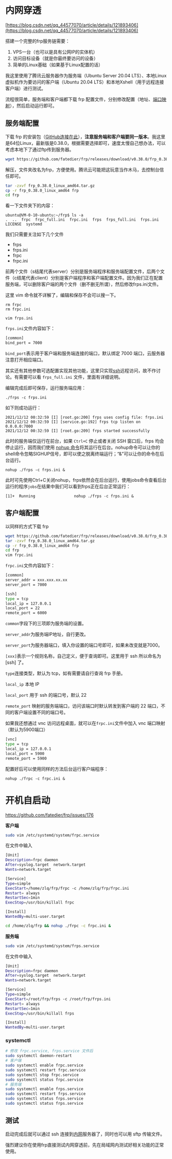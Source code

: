 # 内网穿透

[https://blog.csdn.net/qq_44577070/article/details/121893406](https://blog.csdn.net/qq_44577070/article/details/121893406)

搭建一个完整的frp服务链需要：

1. VPS一台（也可以是具有公网IP的实体机）
2. 访问目标设备（就是你最终要访问的设备）
3. 简单的Linux基础（如果基于Linux配置的话）

我这里使用了腾讯云服务器作为服务端（Ubuntu Server 20.04 LTS）、本地Linux虚拟机作为要访问的客户端（Ubuntu 20.04 LTS）和本地Xshell（用于远程连接客户端）进行测试。

流程很简单，服务端和客户端都下载 frp 配置文件，分别修改配置（地址、[端口映射](https://so.csdn.net/so/search?q=%E7%AB%AF%E5%8F%A3%E6%98%A0%E5%B0%84&spm=1001.2101.3001.7020)），然后启动运行即可。

## 服务端配置

下载 frp 的安装包（[GitHub连接在此](https://github.com/fatedier/frp/releases)），**注意服务端和客户端要同一版本**。我这里是64位Linux，最新版是0.38.0，根据需要选择即可，速度太慢自己想办法，可以考虑本地下了通过ftp传到服务器。

```bash
wget https://github.com/fatedier/frp/releases/download/v0.38.0/frp_0.38.0_linux_amd64.tar.gz
```

解压，文件夹改名为frp，方便使用。腾讯云可能把这玩意当作木马，去控制台信任即可。

```bash
tar -zxvf frp_0.38.0_linux_amd64.tar.gz
cp -r frp_0.38.0_linux_amd64 frp
cd frp
```

看一下文件夹下的内容：

```
ubuntu@VM-0-10-ubuntu:~/frp$ ls -a
.  ..  frpc  frpc_full.ini  frpc.ini  frps  frps_full.ini  frps.ini  LICENSE  systemd

```

我们只需要关注如下几个文件

- frps
- frps.ini
- frpc
- frpc.ini

前两个文件（s结尾代表server）分别是服务端程序和服务端配置文件，后两个文件（c结尾代表client）分别是客户端程序和客户端配置文件。因为我们正在配置服务端，可以删除客户端的两个文件（删不删无所谓），然后修改frps.ini文件。

这里 vim 命令就不详解了，编辑和保存不会可以搜一下。

```
rm frpc
rm frpc.ini

vim frps.ini
```

`frps.ini`文件内容如下：

```bash
[common]
bind_port = 7000
```

`bind_port`表示用于客户端和服务端连接的端口，默认绑定 7000 端口，云服务器注意打开相应端口。

其实还有其他参数可选配置实现其他功能，这里只实现[ssh](https://so.csdn.net/so/search?q=ssh&spm=1001.2101.3001.7020)远程访问，故不作讨论。有需要可以看 `frps_full.ini` 文件，里面有详细说明。

编辑完成后即可保存，运行服务端应用：

```
./frps -c frps.ini
```

如下则成功运行：

```
2021/12/12 00:32:59 [I] [root.go:200] frps uses config file: frps.ini
2021/12/12 00:32:59 [I] [service.go:192] frps tcp listen on 0.0.0.0:7000
2021/12/12 00:32:59 [I] [root.go:209] frps started successfully
```

此时的服务端仅运行在前台，如果 `Ctrl+C` 停止或者关闭 SSH 窗口后，frps 均会停止运行，因而我们使用 [nohup 命令](https://www.runoob.com/linux/linux-comm-nohup.html)将其运行在后台。nohup命令可以让你的shell命令忽略SIGHUP信号，即可以使之脱离终端运行；“&”可以让你的命令在后台运行。

```
nohup ./frps -c frps.ini &

```

此时可先使用Ctrl+C关闭nohup，frps依然会在后台运行，使用jobs命令查看后台运行的程序`jobs`在结果中我们可以看到frps正在后台正常运行：

```
[1]+  Running                 nohup ./frps -c frps.ini &

```

## 客户端配置

以同样的方式下载 frp

```bash
wget https://github.com/fatedier/frp/releases/download/v0.38.0/frp_0.38.0_linux_amd64.tar.gz
tar -zxvf frp_0.38.0_linux_amd64.tar.gz
cp -r frp_0.38.0_linux_amd64 frp
cd frp
vim frpc.ini

```

`frpc.ini`文件内容如下：

```bash
[common]
server_addr = xxx.xxx.xx.xx
server_port = 7000

[ssh]
type = tcp
local_ip = 127.0.0.1
local_port = 22
remote_port = 6000

```

`common`字段下的三项即为服务端的设置。

`server_addr`为服务端IP地址，自行更改。

`server_port`为服务器端口，填入你设置的端口号即可，如果未改变就是7000。

`[xxx]`表示一个规则名称，自己定义，便于查询即可。这里用于 ssh 所以命名为 [ssh] 了。

`type`连接类型，默认为 tcp，如有需要请自行查询 frp 手册。

`local_ip` 本地 IP

`local_port` 用于 ssh 的端口号，默认 22

`remote_port` 映射的服务端端口，访问该端口时默认转发到客户端的 22 端口，不同的客户端设置不同的端口号。

如果我还想通过 vnc 访问远程桌面，就可以在`frpc.ini`文件中加入 vnc 端口映射（默认为5900端口）

```bash
[vnc]
type = tcp
local_ip = 127.0.0.1
local_port = 5900
remote_port = 5900
```

配置好后可以使用同样的方法后台运行客户端程序：

```
nohup ./frpc -c frpc.ini &
```

# 开机自启动

https://github.com/fatedier/frp/issues/176

**客户端**

```bash
sudo vim /etc/systemd/system/frpc.service
```

在文件中输入

```bash
[Unit]
Description=frpc daemon
After=syslog.target  network.target
Wants=network.target

[Service]
Type=simple
ExecStart=/home/zlq/frp/frpc -c /home/zlq/frp/frpc.ini
Restart= always
RestartSec=1min
ExecStop=/usr/bin/killall frpc

[Install]
WantedBy=multi-user.target
```

```bash
cd /home/zlq/frp && nohup ./frpc -c frpc.ini &
```

**服务端**

```bash
sudo vim /etc/systemd/system/frps.service
```

在文件中输入

```bash
[Unit]
Description=frpc daemon
After=syslog.target  network.target
Wants=network.target

[Service]
Type=simple
ExecStart=/root/frp/frps -c /root/frp/frps.ini
Restart= always
RestartSec=1min
ExecStop=/usr/bin/killall frps

[Install]
WantedBy=multi-user.target
```

### systemctl

```bash
# 修改 frpc.service, frps.service 文件后
sudo systemctl daemon-restart
# 客户端
sudo systemctl enable frpc.service
sudo systemctl restart frpc.service
sudo systemctl stop frpc.service
sudo systemctl status frpc.service
# 服务端
sudo systemctl enable frps.service
sudo systemctl restart frps.service
sudo systemctl status frps.service
sudo systemctl status frps.service
```

## 测试

启动完成后就可以通过 ssh 连接到[内网](https://so.csdn.net/so/search?q=%E5%86%85%E7%BD%91&spm=1001.2101.3001.7020)服务器了，同时也可以用 sftp 传输文件。

强烈建议你在使用frp直接测试内网穿透前，先在局域网内测试好相关功能的正常使用。

